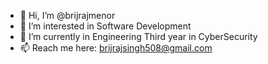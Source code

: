 - 👋 Hi, I’m @brijrajmenor
- 👀 I’m interested in Software Development
- 🌱 I’m currently in Engineering Third year in CyberSecurity
- 📫 Reach me here: brijrajsingh508@gmail.com
